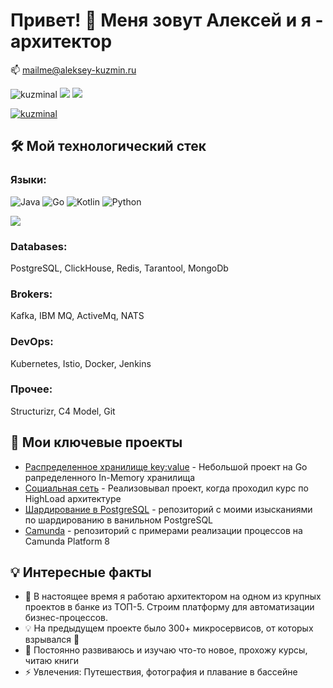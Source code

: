 # Привет! 👋 Меня зовут Алексей и я - архитектор
<p>
📫 <a href="mailto:mailme@aleksey-kuzmin.ru">mailme@aleksey-kuzmin.ru</a>
</p>
<p align="left"> 
<img src="https://komarev.com/ghpvc/?username=kuzminal&label=Profile%20views&color=0e75b6&style=flat" alt="kuzminal" /> 

 <img src="https://visitor-badge.laobi.icu/badge?page_id=kuzminal.kuzminal"/> 

<img src="https://img.shields.io/github/followers/kuzminal?label=Follow&style=social"/>
</p>

<p align="left"> <a href="https://github.com/ryo-ma/github-profile-trophy"><img src="https://github-profile-trophy.vercel.app/?username=kuzminal" alt="kuzminal" /></a> </p>

## 🛠️ Мой технологический стек
### Языки: 
![Java](https://www.vectorlogo.zone/logos/java/java-icon.svg)
![Go](https://www.vectorlogo.zone/logos/golang/golang-icon.svg)
![Kotlin](https://www.vectorlogo.zone/logos/kotlinlang/kotlinlang-icon.svg)
![Python](https://www.vectorlogo.zone/logos/python/python-icon.svg)  

<p> <img src="https://github-readme-stats.vercel.app/api/top-langs/?username=kuzminal&layout=compact"/>
</p>

### Databases:
PostgreSQL, ClickHouse, Redis, Tarantool, MongoDb

### Brokers:
Kafka, IBM MQ, ActiveMq, NATS

### DevOps:
Kubernetes, Istio, Docker, Jenkins

### Прочее:
Structurizr, C4 Model, Git

## 🚀 Мои ключевые проекты

- [Распределенное хранилище key:value](https://github.com/kuzminal/distributed-kv-storage) - Небольшой проект на Go рапределенного In-Memory хранилища
- [Социальная сеть](https://github.com/kuzminal/Social-Network-For-HighLoad) - Реализовывал проект, когда проходил курс по HighLoad архитектуре
- [Шардирование в PostgreSQL](https://github.com/kuzminal/Postgres-Sharding-With-FDW) - репозиторий с моими изысканиями по шардированию в ванильном PostgreSQL
- [Camunda](https://github.com/kuzminal/camunda-proccessing-demo) - репозиторий с примерами реализации процессов на Camunda Platform 8


## 💡 Интересные факты

- 🔭 В настоящее время я работаю архитектором на одном из крупных проектов в банке из ТОП-5. Строим платформу для автоматизации бизнес-процессов. 
- 💡 На предыдущем проекте было 300+ микросервисов, от которых взрывался 🧠
- 🌱 Постоянно развиваюсь и изучаю что-то новое, прохожу курсы, читаю книги
- ⚡ Увлечения: Путешествия, фотография и плавание в бассейне
